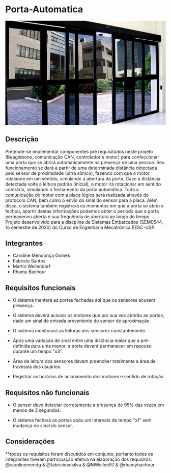 # Porta-Automatica

![Alt text](/porta_ex.jpg?raw=true "Porta Automática")

## Descrição

Pretende-se implementar componentes pré requisitados neste projeto (Beaglebone, comunicação CAN, controlador e motor) para confeccionar uma porta que se abrirá automaticamente na presença de uma pessoa. Seu funcionamento se dará a partir de uma determinada distância detectada pelo sensor de proximidade (ultra sônico), fazendo com que o motor rotacione em um sentido, simulando a abertura da porta. Caso a distância detectada volte à leitura padrão (inicial), o motor irá rotacionar em sentido contrário, simulando o fechamento da porta automática. Toda a comunicação do motor com a placa lógica será realizada através do protocolo CAN, bem como o envio do sinal do sensor para a placa. Além disso, o sistema também registrará os momentos em que a porta se abriu e fechou, apartir destas informações podemos obter o período que a porta permaneceu aberta e sua frequência de abertura ao longo do tempo.
Projeto desenvolvido para a discplina de Sistemas Embarcados (SEM0544, 1o semestre de 2020) do Curso de Engenharia Mecatrônica EESC-USP.

## Integrantes

- Caroline Mendonça Gomes
- Fabrício Santos
- Martin Wellendorf
- Rhamy Bachour


## Requisitos funcionais

  - O sistema manterá as portas fechadas até que os sensores acusem presença.

  - O sistema deverá acionar os motores que por sua vez abrirão as portas, dado um sinal de entrada proveniente do sensor de aproximação.
  
  - O sistema monitorará as leituras dos sensores constantemente.
  
  - Após uma variação de sinal entre uma distância maior que a pré-definida para uma menor, a porta deverá permanecer em repouso durante um tempo "x3".

  - Área de leitura dos sensores devem preencher totalmente a área de travessia dos usuários.
  
  - Registrar os horários de acionamento dos motores e sentido de rotação.


## Requisitos não funcionais

  - O sensor deve detectar corretamente a presença de 95% das vezes em menos de 3 segundos.
    
  - O sistema fechará as portas após um intervalo de tempo "x1" sem mudança no sinal do sensor.
  
  
  ## Considerações
  
**todos os requisitos foram discutidos em conjunto, portanto todos os integrantes tiveram participação efetiva na elaboração dos requisitos: @carolinemendg & @fabriciosdsilva & @MWellen97 & @rhamybachour 



